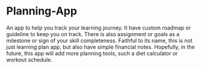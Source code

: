 # Planning-App

An app to help you track your learning journey. It have custom roadmap or guideline to keep you on track. There is also assignment or goals as a milestone or sign of your skill completeness. Faithful to its name, this is not just learning plan app, but also have simple financial notes. Hopefully, in the future, this app will add more planning tools, such a diet calculator or workout schedule.
